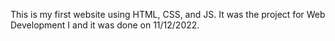 This is my first website using HTML, CSS, and JS.
It was the project for Web Development I and it was done on 11/12/2022.
